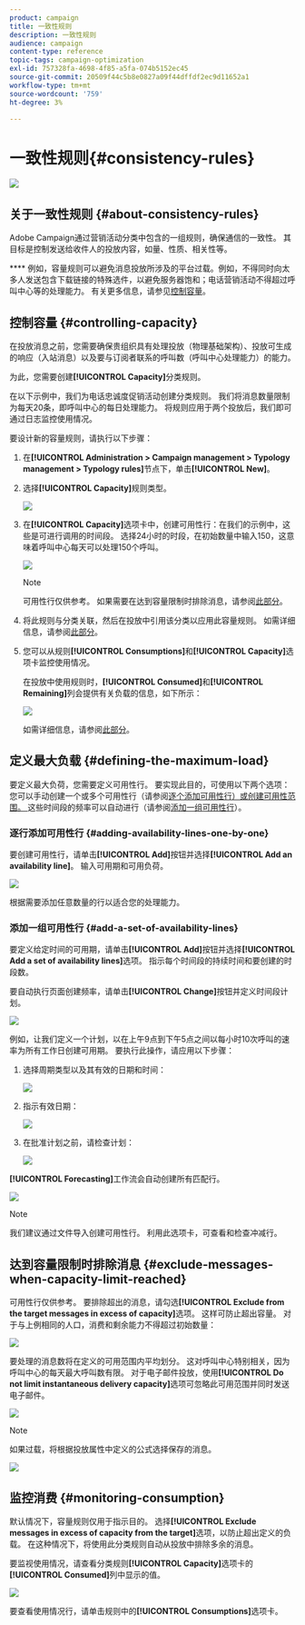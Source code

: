 ```yaml
---
product: campaign
title: 一致性规则
description: 一致性规则
audience: campaign
content-type: reference
topic-tags: campaign-optimization
exl-id: 757328fa-4698-4f85-a5fa-074b5152ec45
source-git-commit: 20509f44c5b8e0827a09f44dffdf2ec9d11652a1
workflow-type: tm+mt
source-wordcount: '759'
ht-degree: 3%

---
```


# 一致性规则{#consistency-rules}

![](../../assets/v7-only.svg)

## 关于一致性规则 {#about-consistency-rules}

Adobe Campaign通过营销活动分类中包含的一组规则，确保通信的一致性。 其目标是控制发送给收件人的投放内容，如量、性质、相关性等。

**** 例如，容量规则可以避免消息投放所涉及的平台过载。例如，不得同时向太多人发送包含下载链接的特殊选件，以避免服务器饱和；电话营销活动不得超过呼叫中心等的处理能力。 有关更多信息，请参见[控制容量](#controlling-capacity)。

## 控制容量 {#controlling-capacity}

在投放消息之前，您需要确保贵组织具有处理投放（物理基础架构）、投放可生成的响应（入站消息）以及要与订阅者联系的呼叫数（呼叫中心处理能力）的能力。

为此，您需要创建&#x200B;**[!UICONTROL Capacity]**&#x200B;分类规则。

在以下示例中，我们为电话忠诚度促销活动创建分类规则。 我们将消息数量限制为每天20条，即呼叫中心的每日处理能力。 将规则应用于两个投放后，我们即可通过日志监控使用情况。

要设计新的容量规则，请执行以下步骤：

1. 在&#x200B;**[!UICONTROL Administration > Campaign management > Typology management > Typology rules]**&#x200B;节点下，单击&#x200B;**[!UICONTROL New]**。
1. 选择&#x200B;**[!UICONTROL Capacity]**&#x200B;规则类型。

   ![](assets/campaign_opt_create_capacity_01.png)

1. 在&#x200B;**[!UICONTROL Capacity]**&#x200B;选项卡中，创建可用性行：在我们的示例中，这些是可进行调用的时间段。 选择24小时的时段，在初始数量中输入150，这意味着呼叫中心每天可以处理150个呼叫。

   ![](assets/campaign_opt_create_capacity_02.png)

   >[!NOTE]
   >
   >可用性行仅供参考。 如果需要在达到容量限制时排除消息，请参阅[此部分](#exclude-messages-when-capacity-limit-reached)。

1. 将此规则与分类关联，然后在投放中引用该分类以应用此容量规则。 如需详细信息，请参阅[此部分](applying-rules.md#applying-a-typology-to-a-delivery)。
1. 您可以从规则&#x200B;**[!UICONTROL Consumptions]**&#x200B;和&#x200B;**[!UICONTROL Capacity]**&#x200B;选项卡监控使用情况。

   在投放中使用规则时，**[!UICONTROL Consumed]**&#x200B;和&#x200B;**[!UICONTROL Remaining]**&#x200B;列会提供有关负载的信息，如下所示：

   ![](assets/campaign_opt_create_capacity_03.png)

   如需详细信息，请参阅[此部分](#monitoring-consumption)。

## 定义最大负载 {#defining-the-maximum-load}

要定义最大负荷，您需要定义可用性行。 要实现此目的，可使用以下两个选项：您可以手动创建一个或多个可用性行（请参阅[逐个添加可用性行）或创建可用性范围。 ](#adding-availability-lines-one-by-one)这些时间段的频率可以自动进行（请参阅[添加一组可用性行](#add-a-set-of-availability-lines)）。

### 逐行添加可用性行 {#adding-availability-lines-one-by-one}

要创建可用性行，请单击&#x200B;**[!UICONTROL Add]**&#x200B;按钮并选择&#x200B;**[!UICONTROL Add an availability line]**。 输入可用期和可用负荷。

![](assets/campaign_opt_create_capacity_02.png)

根据需要添加任意数量的行以适合您的处理能力。

### 添加一组可用性行 {#add-a-set-of-availability-lines}

要定义给定时间的可用期，请单击&#x200B;**[!UICONTROL Add]**&#x200B;按钮并选择&#x200B;**[!UICONTROL Add a set of availability lines]**&#x200B;选项。 指示每个时间段的持续时间和要创建的时段数。

要自动执行页面创建频率，请单击&#x200B;**[!UICONTROL Change]**&#x200B;按钮并定义时间段计划。

![](assets/campaign_opt_create_capacity_07.png)

例如，让我们定义一个计划，以在上午9点到下午5点之间以每小时10次呼叫的速率为所有工作日创建可用期。 要执行此操作，请应用以下步骤：

1. 选择周期类型以及其有效的日期和时间：

   ![](assets/campaign_opt_create_capacity_08.png)

1. 指示有效日期：

   ![](assets/campaign_opt_create_capacity_09.png)

1. 在批准计划之前，请检查计划：

   ![](assets/campaign_opt_create_capacity_10.png)

**[!UICONTROL Forecasting]**&#x200B;工作流会自动创建所有匹配行。

![](assets/campaign_opt_create_capacity_12.png)

>[!NOTE]
>
>我们建议通过文件导入创建可用性行。 利用此选项卡，可查看和检查冲减行。

## 达到容量限制时排除消息 {#exclude-messages-when-capacity-limit-reached}

可用性行仅供参考。 要排除超出的消息，请勾选&#x200B;**[!UICONTROL Exclude from the target messages in excess of capacity]**&#x200B;选项。 这样可防止超出容量。 对于与上例相同的人口，消费和剩余能力不得超过初始数量：

![](assets/campaign_opt_create_capacity_04.png)

要处理的消息数将在定义的可用范围内平均划分。 这对呼叫中心特别相关，因为呼叫中心的每天最大呼叫数有限。 对于电子邮件投放，使用&#x200B;**[!UICONTROL Do not limit instantaneous delivery capacity]**&#x200B;选项可忽略此可用范围并同时发送电子邮件。

![](assets/campaign_opt_create_capacity_05.png)

>[!NOTE]
>
>如果过载，将根据投放属性中定义的公式选择保存的消息。

![](assets/campaign_opt_create_capacity_06.png)

## 监控消费 {#monitoring-consumption}

默认情况下，容量规则仅用于指示目的。 选择&#x200B;**[!UICONTROL Exclude messages in excess of capacity from the target]**&#x200B;选项，以防止超出定义的负载。 在这种情况下，将使用此分类规则自动从投放中排除多余的消息。

要监视使用情况，请查看分类规则&#x200B;**[!UICONTROL Capacity]**&#x200B;选项卡的&#x200B;**[!UICONTROL Consumed]**&#x200B;列中显示的值。

![](assets/campaign_opt_create_capacity_04.png)

要查看使用情况行，请单击规则中的&#x200B;**[!UICONTROL Consumptions]**&#x200B;选项卡。

